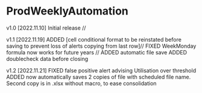# ProdWeeklyAutomation
v1.0 [2022.11.10]
Initial release //

v1.1 [2022.11.19]
ADDED       [cell conditional format to be reinstated before saving to prevent loss of alerts copying from last row]//
FIXED       WeekMonday formula now works for future years //
ADDED       automatic file save
ADDED       doublecheck data before closing

v1.2 [2022.11.21]
FIXED       false positive alert advising Utilisation over threshold
ADDED       now automatically saves 2 copies of file with scheduled file name. Second copy is in .xlsx without macro, to ease consolidation
